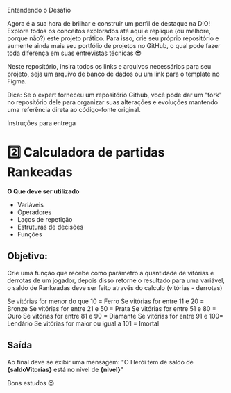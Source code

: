 Entendendo o Desafio
 
Agora é a sua hora de brilhar e construir um perfil de destaque na DIO! Explore todos os conceitos explorados até aqui e replique (ou melhore, porque não?) este projeto prático. Para isso, crie seu próprio repositório e aumente ainda mais seu portfólio de projetos no GitHub, o qual pode fazer toda diferença em suas entrevistas técnicas 😎
 
Neste repositório, insira todos os links e arquivos necessários para seu projeto, seja um arquivo de banco de dados ou um link para o template no Figma.
 
Dica: Se o expert forneceu um repositório Github, você pode dar um "fork" no repositório dele para organizar suas alterações e evoluções mantendo uma referência direta ao código-fonte original.
 
Instruções para entrega
 # 2️⃣ Calculadora de partidas Rankeadas

**O Que deve ser utilizado**

- Variáveis
- Operadores
- Laços de repetição
- Estruturas de decisões
- Funções

## Objetivo:

Crie uma função que recebe como parâmetro a quantidade de vitórias e derrotas de um jogador,
depois disso retorne o resultado para uma variável, o saldo de Rankeadas deve ser feito através do calculo (vitórias - derrotas)

Se vitórias for menor do que 10 = Ferro
Se vitórias for entre 11 e 20 = Bronze
Se vitórias for entre 21 e 50 = Prata
Se vitórias for entre 51 e 80 = Ouro
Se vitórias for entre 81 e 90 = Diamante
Se vitórias for entre 91 e 100= Lendário
Se vitórias for maior ou igual a 101 = Imortal

## Saída

Ao final deve se exibir uma mensagem:
"O Herói tem de saldo de **{saldoVitorias}** está no nível de **{nivel}**"
 
  
Bons estudos 😉